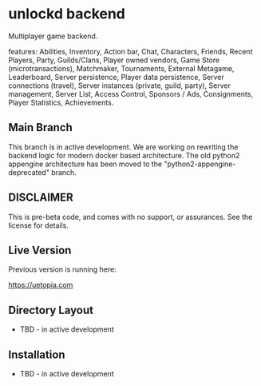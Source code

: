 unlockd backend
======================

Multiplayer game backend.

features: Abilities, Inventory, Action bar, Chat, Characters, Friends, Recent Players, Party, Guilds/Clans, Player owned vendors, Game Store (microtransactions), Matchmaker, Tournaments, External Metagame, Leaderboard, Server persistence, Player data persistence, Server connections (travel), Server instances (private, guild, party), Server management, Server List, Access Control, Sponsors / Ads, Consignments, Player Statistics, Achievements.

## Main Branch

This branch is in active development.  We are working on rewriting the backend logic for modern docker based architecture.  The old python2 appengine architecture has been moved to the "python2-appengine-deprecated" branch.  

## DISCLAIMER

This is pre-beta code, and comes with no support, or assurances.  See the license for details.

## Live Version

Previous version is running here:

https://uetopia.com

## Directory Layout

- TBD - in active development

## Installation

- TBD - in active development
